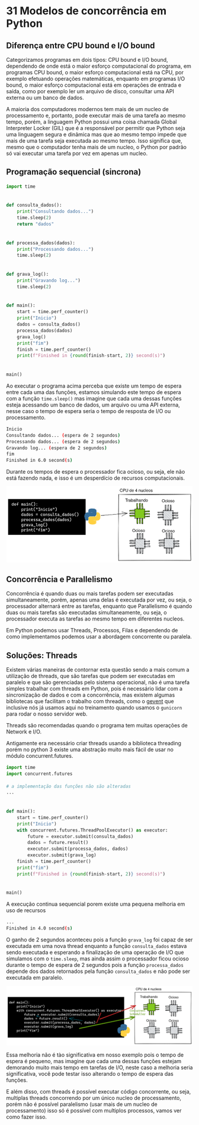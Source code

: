 # 31 Modelos de concorrência em Python

## Diferença entre CPU bound e I/O bound

Categorizamos programas em dois tipos: CPU bound e I/O bound, dependendo de onde está o maior esforço computacional do programa,
em programas CPU bound, o maior esforço computacional está na CPU, por exemplo efetuando operações matemáticas, enquanto
em programas I/O bound, o maior esforço computacional está em operações de entrada e saída, como por exemplo ler um arquivo
de disco, consultar uma API externa ou um banco de dados.

A maioria dos computadores modernos tem mais de um nucleo de processamento e, portanto, pode executar mais de uma tarefa ao mesmo tempo, porém, a linguagem Python possui uma coisa chamada Global Interpreter Locker (GIL) que é a responsável por permitir que Python seja uma linguagem segura e dinâmica mas que ao mesmo tempo impede que mais de uma tarefa seja executada ao mesmo tempo. Isso significa que, mesmo que o computador tenha mais de um nucleo, o Python por padrão só vai  executar uma tarefa por vez em apenas um nucleo.


## Programação sequencial (sincrona)

```python
import time


def consulta_dados():
    print("Consultando dados...")
    time.sleep(2)
    return "dados"


def processa_dados(dados):
    print("Processando dados...")
    time.sleep(2)


def grava_log():
    print("Gravando log...")
    time.sleep(2)


def main():
    start = time.perf_counter()
    print("Inicio")
    dados = consulta_dados()
    processa_dados(dados)
    grava_log()
    print("fim")
    finish = time.perf_counter()
    print(f"Finished in {round(finish-start, 2)} second(s)")


main()

```

Ao executar o programa acima perceba que existe um tempo de espera entre cada uma das funções, estamos simulando este tempo de espera com a função `time.sleep()` mas imagine que cada uma dessas funções esteja acessando um banco de dados, um arquivo ou uma API externa, nesse caso o tempo de espera seria o tempo de resposta de I/O ou processamento.

```bash
Inicio
Consultando dados... (espera de 2 segundos)
Processando dados... (espera de 2 segundos)
Gravando log... (espera de 2 segundos)
fim
Finished in 6.0 second(s)
```

Durante os tempos de espera o processador fica ocioso, ou seja, ele não está fazendo nada, e isso é um desperdício de recursos computacionais.

![](imgs/sync.png)


## Concorrência e Parallelismo

Concorrência é quando duas ou mais tarefas podem ser executadas simultaneamente, porém, apenas uma delas é executada por vez, ou seja, o processador alternará entre as tarefas, enquanto que Parallelismo é quando duas ou mais tarefas são executadas simultaneamente, ou seja, o processador executa as tarefas ao mesmo tempo em diferentes nucleos.

Em Python podemos usar Threads, Processos, Filas e dependendo de como implementamos podemos usar a abordagem concorrente ou paralela.


## Soluções: Threads

Existem várias maneiras de contornar esta questão sendo a mais comum a utilização de threads, que são tarefas que podem ser executadas em paralelo e que são gerenciadas pelo sistema operacional, não é uma tarefa simples trabalhar com threads em Python, pois é necessário lidar com a sincronização de dados e com a concorrência, mas existem algumas bibliotecas que facilitam o trabalho com threads, como o [gevent](http://www.gevent.org/) que inclusive nós já usamos aqui no treinamento quando usamos o `gunicorn` para rodar o nosso servidor web.

Threads são recomendadas quando o programa tem muitas operações de Network e I/O.

Antigamente era necessário criar threads usando a biblioteca threading porém no python 3 existe uma abstração muito mais fácil de usar no módulo concurrent.futures.

```python
import time
import concurrent.futures

# a implementação das funções não são alteradas
...


def main():
    start = time.perf_counter()
    print("Inicio")
    with concurrent.futures.ThreadPoolExecutor() as executor:
        future = executor.submit(consulta_dados)
        dados = future.result()
        executor.submit(processa_dados, dados)
        executor.submit(grava_log)
    finish = time.perf_counter()
    print("fim")
    print(f"Finished in {round(finish-start, 2)} second(s)")


main()
```

A execução continua sequencial porem existe uma pequena melhoria em uso de recursos

```bash
...
Finished in 4.0 second(s)
```

O ganho de 2 segundos aconteceu pois a função `grava_log` foi capaz de ser executada em uma nova thread enquanto a função `consulta_dados` estava sendo executada e esperando a finalização de uma operação de I/O que simulamos com o `time.sleep`, mas ainda assim o processador ficou ocioso durante o tempo de espera de 2 segundos pois a função `processa_dados` depende dos dados retornados pela função `consulta_dados` e não pode ser executada em paralelo.

![](imgs/threads.png)


Essa melhoria não é tào significativa em nosso exemplo pois o tempo de espera é pequeno, mas imagine que cada uma dessas funções estejam demorando muito mais tempo em tarefas de I/O, neste caso a melhoria seria significativa, você pode testar isso alterando o tempo de espera das funções.

E além disso, com threads é possível executar código concorrente, ou seja, multiplas threads concorrendo por um único nucleo de processamento, porém não é possível paralelismo (usar mais de um nucleo de processamento) isso só é possível com multiplos processos, vamos ver como fazer isso.